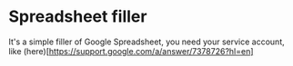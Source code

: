 # Spreadsheet filler
It's a simple filler of Google Spreadsheet, you need your service account, like (here)[https://support.google.com/a/answer/7378726?hl=en] 
